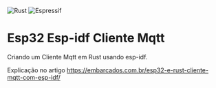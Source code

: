 ![Rust](https://img.shields.io/badge/rust-%23000000.svg?style=for-the-badge&logo=rust&logoColor=white)
![Espressif](https://img.shields.io/badge/espressif-E7352C.svg?style=for-the-badge&logo=espressif&logoColor=white)

# Esp32 Esp-idf Cliente Mqtt
Criando um Cliente Mqtt em Rust usando esp-idf. 

Explicação no artigo https://embarcados.com.br/esp32-e-rust-cliente-mqtt-com-esp-idf/
